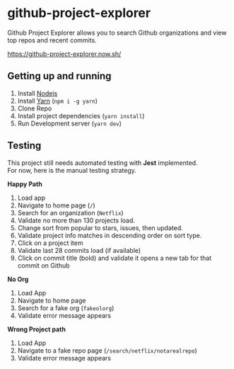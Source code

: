# github-project-explorer

Github Project Explorer allows you to search Github
organizations and view top repos and recent commits.

https://github-project-explorer.now.sh/


## Getting up and running

1. Install [Nodejs](https://nodejs.org/en/download/)
2. Install [Yarn](https://classic.yarnpkg.com/en/docs/install) (`npm i -g yarn`)
3. Clone Repo
4. Install project dependencies (`yarn install`)
5. Run Development server (`yarn dev`)


## Testing

This project still needs automated testing with **Jest** implemented.  
For now, here is the manual testing strategy.

**Happy Path**  

1. Load app
2. Navigate to home page (`/`)
3. Search for an organization (`Netflix`)
4. Validate no more than 130 projects load.
5. Change sort from popular to stars, issues, then updated.
6. Validate project info matches in descending order on sort type.
7. Click on a project item
8. Validate last 28 commits load (if available)
9. Click on commit title (bold) and validate it opens a new tab for that commit on Github


**No Org**

1. Load App
2. Navigate to home page
3. Search for a fake org (`fakeolorg`)
4. Validate error message appears

**Wrong Project path**

1. Load App
2. Navigate to a fake repo page (`/search/netflix/notarealrepo`)
3. Validate error message appears